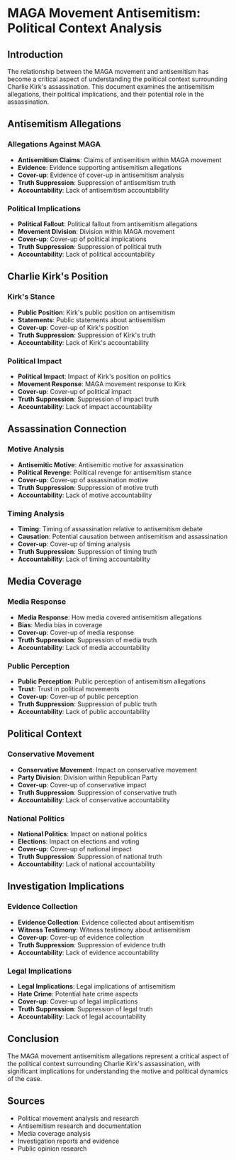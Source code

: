 # MAGA Movement Antisemitism: Political Context Analysis

## Introduction

The relationship between the MAGA movement and antisemitism has become a critical aspect of understanding the political context surrounding Charlie Kirk's assassination. This document examines the antisemitism allegations, their political implications, and their potential role in the assassination.

## Antisemitism Allegations

### Allegations Against MAGA
- **Antisemitism Claims**: Claims of antisemitism within MAGA movement
- **Evidence**: Evidence supporting antisemitism allegations
- **Cover-up**: Evidence of cover-up in antisemitism analysis
- **Truth Suppression**: Suppression of antisemitism truth
- **Accountability**: Lack of antisemitism accountability

### Political Implications
- **Political Fallout**: Political fallout from antisemitism allegations
- **Movement Division**: Division within MAGA movement
- **Cover-up**: Cover-up of political implications
- **Truth Suppression**: Suppression of political truth
- **Accountability**: Lack of political accountability

## Charlie Kirk's Position

### Kirk's Stance
- **Public Position**: Kirk's public position on antisemitism
- **Statements**: Public statements about antisemitism
- **Cover-up**: Cover-up of Kirk's position
- **Truth Suppression**: Suppression of Kirk's truth
- **Accountability**: Lack of Kirk's accountability

### Political Impact
- **Political Impact**: Impact of Kirk's position on politics
- **Movement Response**: MAGA movement response to Kirk
- **Cover-up**: Cover-up of political impact
- **Truth Suppression**: Suppression of impact truth
- **Accountability**: Lack of impact accountability

## Assassination Connection

### Motive Analysis
- **Antisemitic Motive**: Antisemitic motive for assassination
- **Political Revenge**: Political revenge for antisemitism stance
- **Cover-up**: Cover-up of assassination motive
- **Truth Suppression**: Suppression of motive truth
- **Accountability**: Lack of motive accountability

### Timing Analysis
- **Timing**: Timing of assassination relative to antisemitism debate
- **Causation**: Potential causation between antisemitism and assassination
- **Cover-up**: Cover-up of timing analysis
- **Truth Suppression**: Suppression of timing truth
- **Accountability**: Lack of timing accountability

## Media Coverage

### Media Response
- **Media Response**: How media covered antisemitism allegations
- **Bias**: Media bias in coverage
- **Cover-up**: Cover-up of media response
- **Truth Suppression**: Suppression of media truth
- **Accountability**: Lack of media accountability

### Public Perception
- **Public Perception**: Public perception of antisemitism allegations
- **Trust**: Trust in political movements
- **Cover-up**: Cover-up of public perception
- **Truth Suppression**: Suppression of public truth
- **Accountability**: Lack of public accountability

## Political Context

### Conservative Movement
- **Conservative Movement**: Impact on conservative movement
- **Party Division**: Division within Republican Party
- **Cover-up**: Cover-up of conservative impact
- **Truth Suppression**: Suppression of conservative truth
- **Accountability**: Lack of conservative accountability

### National Politics
- **National Politics**: Impact on national politics
- **Elections**: Impact on elections and voting
- **Cover-up**: Cover-up of national impact
- **Truth Suppression**: Suppression of national truth
- **Accountability**: Lack of national accountability

## Investigation Implications

### Evidence Collection
- **Evidence Collection**: Evidence collected about antisemitism
- **Witness Testimony**: Witness testimony about antisemitism
- **Cover-up**: Cover-up of evidence collection
- **Truth Suppression**: Suppression of evidence truth
- **Accountability**: Lack of evidence accountability

### Legal Implications
- **Legal Implications**: Legal implications of antisemitism
- **Hate Crime**: Potential hate crime aspects
- **Cover-up**: Cover-up of legal implications
- **Truth Suppression**: Suppression of legal truth
- **Accountability**: Lack of legal accountability

## Conclusion

The MAGA movement antisemitism allegations represent a critical aspect of the political context surrounding Charlie Kirk's assassination, with significant implications for understanding the motive and political dynamics of the case.

## Sources
- Political movement analysis and research
- Antisemitism research and documentation
- Media coverage analysis
- Investigation reports and evidence
- Public opinion research
